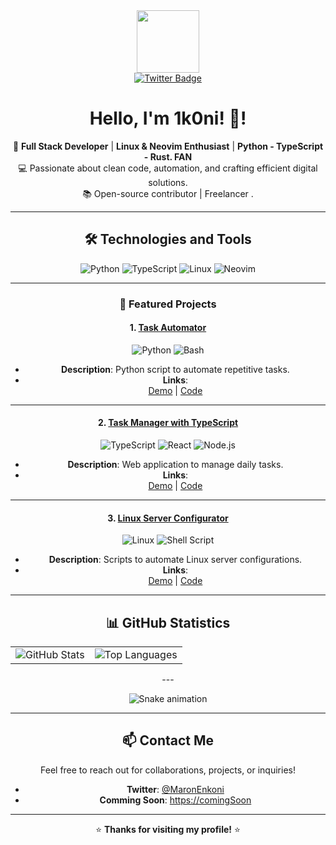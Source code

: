
<div id="header" align="center">
  <img src="https://media1.giphy.com/media/v1.Y2lkPTc5MGI3NjExMHpwc3ltMW5zdXE4MHpoOHBpa3lnNmk3ZG1iNTJvbzZqaHFoamM4aCZlcD12MV9pbnRlcm5hbF9naWZfYnlfaWQmY3Q9dHM/3jRnGJ1t9i9nWF2QfE/giphy.gif" width="100"/>
</div>
<div id="badges" align="center">
  <a href="https://x.com/MaronEnkoni">
    <img src="https://img.shields.io/badge/Twitter-blue?style=for-the-badge&logo=twitter&logoColor=white" alt="Twitter Badge"/>
  </a>
<div/>

<img src="https://komarev.com/ghpvc/?username=B2Qs&style=flat-square&color=blue" alt=""/>

# Hello, I'm 1k0ni! 👋!


🚀 **Full Stack Developer** | **Linux & Neovim Enthusiast** | **Python - TypeScript - Rust. FAN**  
💻 Passionate about clean code, automation, and crafting efficient digital solutions.  
📚 Open-source contributor | Freelancer .

---

## **🛠️ Technologies and Tools**

![Python](https://img.shields.io/badge/Python-3776AB?style=for-the-badge&logo=python&logoColor=white)
![TypeScript](https://img.shields.io/badge/TypeScript-3178C6?style=for-the-badge&logo=typescript&logoColor=white)
![Linux](https://img.shields.io/badge/Linux-FCC624?style=for-the-badge&logo=linux&logoColor=black)
![Neovim](https://img.shields.io/badge/Neovim-57A143?style=for-the-badge&logo=neovim&logoColor=white)

---

### **🚀 Featured Projects**

#### **1. [Task Automator](https://github.com/YourUsername/task-automator)**  
<p align="center">
  <img src="https://img.shields.io/badge/Python-3776AB?style=for-the-badge&logo=python&logoColor=white" alt="Python" />
  <img src="https://img.shields.io/badge/Bash-4EAA25?style=for-the-badge&logo=gnu-bash&logoColor=white" alt="Bash" />
</p>

- **Description**: Python script to automate repetitive tasks.  
- **Links**:  
  [Demo](https://example.com) |
  [Code](https://github.com/YourUsername/task-automator)  

---

#### **2. [Task Manager with TypeScript](https://github.com/B2Qs/task-manager)**  
<p align="center">
  <img src="https://img.shields.io/badge/TypeScript-3178C6?style=for-the-badge&logo=typescript&logoColor=white" alt="TypeScript" />
  <img src="https://img.shields.io/badge/React-61DAFB?style=for-the-badge&logo=react&logoColor=white" alt="React" />
  <img src="https://img.shields.io/badge/Node.js-339933?style=for-the-badge&logo=node.js&logoColor=white" alt="Node.js" />
</p>

- **Description**: Web application to manage daily tasks.  
- **Links**:  
  [Demo](https://task-box-e9bb9.web.app/allTask) | [Code](https://github.com/B2Qs/proyecto-angular)  

---

#### **3. [Linux Server Configurator](https://github.com/YourUsername/linux-config)**  
<p align="center">
  <img src="https://img.shields.io/badge/Linux-FCC624?style=for-the-badge&logo=linux&logoColor=black" alt="Linux" />
  <img src="https://img.shields.io/badge/Shell_Script-121011?style=for-the-badge&logo=gnu-bash&logoColor=white" alt="Shell Script" />
</p>

- **Description**: Scripts to automate Linux server configurations.  
- **Links**:  
  [Demo](https://example.com) | [Code](https://github.com/YourUsername/linux-config)  

---
## **📊 GitHub Statistics**

<div align="center">
 <table>
   <tr>
     <td>
       <img src="https://github-readme-stats.vercel.app/api?username=B2Qs&show_icons=true&theme=dark" alt="GitHub Stats" />
     </td>
     <td>
       <img src="https://github-readme-stats.vercel.app/api/top-langs/?username=B2Qs&layout=compact&theme=dark" alt="Top Languages" />
     </td>
   </tr>
 </table>
</div>
---

![Snake animation](https://github.com/B2Qs/B2Qs/blob/output/github-contribution-grid-snake.svg)

---

## **📫 Contact Me**

Feel free to reach out for collaborations, projects, or inquiries!  
- **Twitter**: [@MaronEnkoni](https://x.com/MaronEnkoni)  
- **Comming Soon**: [https://comingSoon](https://comingSoon.com)  

---

⭐️ **Thanks for visiting my profile!** ⭐️
